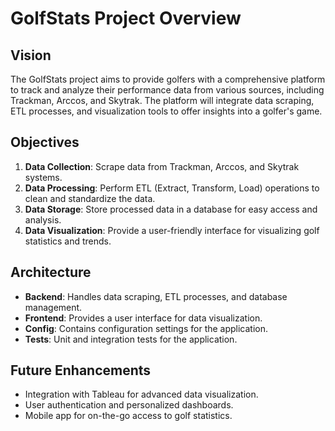 # GolfStats Project Overview

## Vision
The GolfStats project aims to provide golfers with a comprehensive platform to track and analyze their performance data from various sources, including Trackman, Arccos, and Skytrak. The platform will integrate data scraping, ETL processes, and visualization tools to offer insights into a golfer's game.

## Objectives
1. **Data Collection**: Scrape data from Trackman, Arccos, and Skytrak systems.
2. **Data Processing**: Perform ETL (Extract, Transform, Load) operations to clean and standardize the data.
3. **Data Storage**: Store processed data in a database for easy access and analysis.
4. **Data Visualization**: Provide a user-friendly interface for visualizing golf statistics and trends.

## Architecture
- **Backend**: Handles data scraping, ETL processes, and database management.
- **Frontend**: Provides a user interface for data visualization.
- **Config**: Contains configuration settings for the application.
- **Tests**: Unit and integration tests for the application.

## Future Enhancements
- Integration with Tableau for advanced data visualization.
- User authentication and personalized dashboards.
- Mobile app for on-the-go access to golf statistics.

